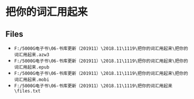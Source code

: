 # 把你的词汇用起来

## Files

- `F:/5000G电子书\06-书库更新（201911）\2018.11\1119\把你的词汇用起来\把你的词汇用起来.azw3`
- `F:/5000G电子书\06-书库更新（201911）\2018.11\1119\把你的词汇用起来\把你的词汇用起来.epub`
- `F:/5000G电子书\06-书库更新（201911）\2018.11\1119\把你的词汇用起来\把你的词汇用起来.mobi`
- `F:/5000G电子书\06-书库更新（201911）\2018.11\1119\把你的词汇用起来\files.txt`
